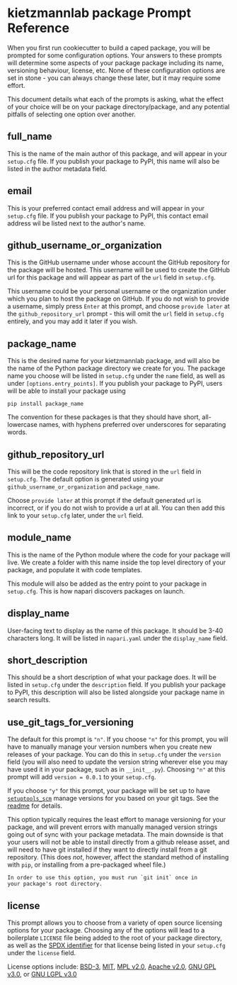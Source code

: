 # kietzmannlab package Prompt Reference

When you first run cookiecutter to build a caped package, you will be prompted
for some configuration options. Your answers to these prompts will determine
some aspects of your package package including its name, versioning behaviour,
license, etc. None of these configuration options are set in stone - you
can always change these later, but it may require some effort.

This document details what each of the prompts is asking, what the effect
of your choice will be on your package directory/package, and any potential
pitfalls of selecting one option over another.



## full_name

This is the name of the main author of this package, and will appear in your
`setup.cfg` file. If you publish your package to PyPI, this name will also be listed
in the author metadata field.

## email

This is your preferred contact email address and will appear in your `setup.cfg`
file. If you publish your package to PyPI, this contact email address wil be
listed next to the author's name.

## github_username_or_organization

This is the GitHub username under whose account the GitHub repository for the
package will be hosted. This username will be used to create the GitHub url
for this package and will appear as part of the `url` field in `setup.cfg`.

This username could be your personal username or the organization under which
you plan to host the package on GitHub. If you do not wish to provide a username,
simply press `Enter` at this prompt, and choose `provide later` at the
`github_repository_url` prompt - this will omit the `url` field in `setup.cfg`
entirely, and you may add it later if you wish.

## package_name

This is the desired name for your kietzmannlab package, and will also be the name
of the Python package directory we create for you. The package name you choose
will be listed in `setup.cfg` under the `name` field, as well as under
`[options.entry_points]`. If you publish your package to PyPI, users will be able
to install your package using

```
pip install package_name
```

The convention for these packages is that they should have short, all-lowercase
names, with hyphens preferred over underscores for separating words.

## github_repository_url

This will be the code repository link that is stored in the `url` field in
`setup.cfg`. The default option is generated using your `github_username_or_organization` and `package_name`.

Choose `provide later` at this prompt if the default generated url is incorrect,
or if you do not wish to provide a url at all. You can then add this link to your
`setup.cfg` later, under the `url` field.

## module_name

This is the name of the Python module where the code for your package will live.
We create a folder with this name inside the top level directory of your package,
and populate it with code templates.

This module will also be added as the entry point to your package in `setup.cfg`.
This is how napari discovers packages on launch.

## display_name

User-facing text to display as the name of this package. It should be 3-40
characters long. It will be listed in `napari.yaml` under the `display_name`
field.

## short_description

This should be a short description of what your package does. It will be listed
in `setup.cfg` under the `description` field. If you publish your package to PyPI,
this description will also be listed alongside your package name in search results.



## use_git_tags_for_versioning

The default for this prompt is `"n"`. If you choose `"n"` for this prompt, you
will have to manually manage your version numbers when you create new releases
of your package. You can do this in `setup.cfg` under the `version` field (you
will also need to update the version string wherever else you may have used it
in your package, such as in `__init__.py`). Choosing `"n"` at this prompt will
add `version = 0.0.1` to your `setup.cfg`.

If you choose `"y"` for this prompt, your package will be set up to have
[`setuptools_scm`](https://github.com/pypa/setuptools_scm) manage versions for
you based on your git tags. See the
[readme](https://github.com/napari/cookiecutter-napari-package#automatic-deployment-and-version-management)
for details.

This option typically requires the least effort to manage versioning for your
package, and will prevent errors with manually managed version strings going out
of sync with your package metadata. The main downside is that your users will
not be able to install directly from a github release asset, and will need to
have git installed if they want to directly install from a git repository.
(This does _not_, however, affect the standard method of installing with `pip`, or
installing from a pre-packaged wheel file.)

```{note}
In order to use this option, you must run `git init` once in
your package's root directory.
```

## license

This prompt allows you to choose from a variety of open source licensing options
for your package. Choosing any of the options will lead to a boilerplate `LICENSE`
file being added to the root of your package directory, as well as the [SPDX identifier](https://spdx.org/licenses/)
for that license being listed in your `setup.cfg` under the `license` field.

License options include: [BSD-3], [MIT], [MPL v2.0], [Apache v2.0], [GNU GPL v3.0], or [GNU LGPL v3.0]

[glob pattern]: https://en.wikipedia.org/wiki/Glob_(programming)
[mit]: http://opensource.org/licenses/MIT
[mpl v2.0]: https://www.mozilla.org/media/MPL/2.0/index.txt
[bsd-3]: http://opensource.org/licenses/BSD-3-Clause
[gnu gpl v3.0]: http://www.gnu.org/licenses/gpl-3.0.txt
[gnu lgpl v3.0]: http://www.gnu.org/licenses/lgpl-3.0.txt
[apache v2.0]: http://www.apache.org/licenses/LICENSE-2.0
